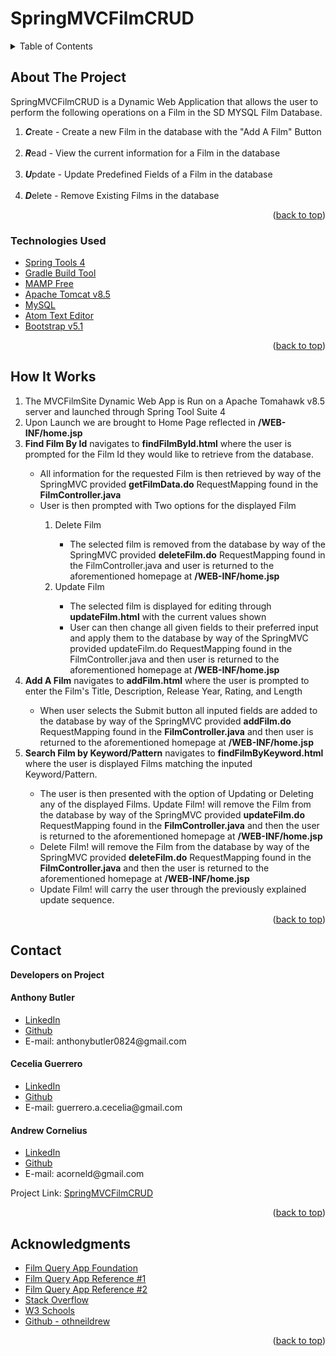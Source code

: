 # SpringMVCFilmCRUD

<!-- PROJECT LOGO -->

<!-- TABLE OF CONTENTS -->

<details>
  <summary>Table of Contents</summary>
  <ul>
    <li>
      <a href="#about-the-project">About The Project</a>
  </ul>
      <ul>
        <li><a href="#technologies-used">Technologies Used</a></li>
      </ul>
    </li>
  <ul>
    <li><a href="#howitworks">How It Works</a></li>
  </ul>  
  <ul>
    <li><a href="#contact">Contact</a></li>
  </ul>

  <ul>
    <li><a href="#acknowledgments">Acknowledgments</a></li>
    </ul>

</details>

<!-- ABOUT THE PROJECT -->

## About The Project

<p>SpringMVCFilmCRUD is a Dynamic Web Application that allows the user to perform the following operations on a Film in the SD MYSQL Film Database.</p>
<ol>
<li><strong><em>C</em></strong>reate - Create a new Film in the database with the "Add A Film" Button</li>
<br>
<li><strong><em>R</em></strong>ead - View the current information for a Film in the database</li>
<br>
<li><strong><em>U</em></strong>pdate - Update Predefined Fields of a Film in the database</li>
<br>
<li><strong><em>D</em></strong>elete - Remove Existing Films in the database</li>
</ol>
<!--[![Product Name Screen Shot][product-screenshot]](https://example.com) -->

<p align="right">(<a href="#top">back to top</a>)</p>

### Technologies Used

-   [Spring Tools 4](https://spring.io/tools)
-   [Gradle Build Tool](https://gradle.org/install/)
-   [MAMP Free](https://www.mamp.info/en/mac/)
-   [Apache Tomcat v8.5](https://tomcat.apache.org/)
-   [MySQL](https://www.mysql.com/)
-   [Atom Text Editor](https://atom.io/)
-   [Bootstrap v5.1](https://getbootstrap.com)

<p align="right">(<a href="#top">back to top</a>)</p>

## How It Works

<ol>
<li>
The MVCFilmSite Dynamic Web App is Run on a Apache Tomahawk v8.5 server and launched through Spring Tool Suite 4
</li>
<li>
Upon Launch we are brought to Home Page reflected in <strong>/WEB-INF/home.jsp</strong>
</li>
<li>
<strong>Find Film By Id</strong> navigates to <strong>findFilmById.html</strong> where the user is prompted for the Film Id they would like to retrieve from the database.
</li>
<ul>
<li>All information for the requested Film is then retrieved by way of the SpringMVC provided <strong>getFilmData.do</strong> RequestMapping found in the <strong>FilmController.java</strong>
</li>
<li>User is then prompted with Two options for the displayed Film</li>
  <ol>
    <li>Delete Film</li>
      <ul>
        <li>The selected film is removed from the database by way of the SpringMVC provided <strong>deleteFilm.do</strong> RequestMapping found in the FilmController.java and user is returned to the aforementioned homepage at <strong>/WEB-INF/home.jsp</strong></li>
      </ul>
    <li>Update Film</li>
      <ul>
        <li>
        The selected film is displayed for editing through <strong>updateFilm.html</strong> with the current values shown</li>
        <li>
        User can then change all given fields to their preferred input and apply them to the database by way of the SpringMVC provided updateFilm.do RequestMapping found in the FilmController.java and then user is returned to the aforementioned homepage at <strong>/WEB-INF/home.jsp</strong>
        </li>
      </ul>
  </ol>

</ul>
<li>
<strong>Add A Film</strong> navigates to <strong>addFilm.html</strong> where the user is prompted to enter the Film's Title, Description, Release Year, Rating, and Length
</li>
  <ul>
    <li>
    When user selects the Submit button all inputed fields are added to the database by way of the SpringMVC provided <strong>addFilm.do</strong> RequestMapping found in the <strong>FilmController.java</strong> and then user is returned to the aforementioned homepage at <strong>/WEB-INF/home.jsp</strong>
    </li>
  </ul>
<li><strong>Search Film by Keyword/Pattern</strong> navigates to <strong>findFilmByKeyword.html</strong> where the user is displayed Films matching the inputed Keyword/Pattern.</li>
  <ul>
    <li> The user is then presented with the option of Updating or Deleting any of the displayed Films.  Update Film! will remove the Film from the database by way of the SpringMVC provided <strong>updateFilm.do</strong> RequestMapping found in the <strong>FilmController.java</strong> and then the user is returned to the aforementioned homepage at <strong>/WEB-INF/home.jsp</strong>
    </li>
    <li> Delete Film! will remove the Film from the database by way of the SpringMVC provided <strong>deleteFilm.do</strong> RequestMapping found in the <strong>FilmController.java</strong> and then the user is returned to the aforementioned homepage at <strong>/WEB-INF/home.jsp</strong>
    </li>
    <li> Update Film! will carry the user through the previously explained update sequence.
    </li>
  </ul>
</ol>

<p align="right">(<a href="#top">back to top</a>)</p>

## Contact

<strong>Developers on Project</strong>

<h4>Anthony Butler</h4>

<ul>
<li><a href="http://www.linkedin.com/in/anthony-tyler-butler">LinkedIn</a></li>
<li><a href="https://github.com/anthonyb0824">Github</a></li>
<li> E-mail: anthonybutler0824@gmail.com</li>
</ul>

<h4>Cecelia Guerrero</h4>

<ul>
<li><a href="https://www.linkedin.com/in/cecelia-guerrero/">LinkedIn</a></li>
<li><a href="https://github.com/Cagugu">Github</a></li>
<li> E-mail: guerrero.a.cecelia@gmail.com</li>
</ul>

<h4>Andrew Cornelius</h4>
<ul>
<li><a href="https://www.linkedin.com/in/andrew-cornelius-584b151a9">LinkedIn</a></li>
<li><a href="https://github.com/acorneld">Github</a></li>
<li> E-mail: acorneld@gmail.com</li>
</ul>

Project Link: [SpringMVCFilmCRUD](https://github.com/acorneld/SpringMVCFilmCRUD)

<p align="right">(<a href="#top">back to top</a>)</p>

<!-- ACKNOWLEDGMENTS -->

## Acknowledgments

-   [Film Query App Foundation](https://github.com/anthonyb0824/FilmQueryProject)
-   [Film Query App Reference #1](https://github.com/Cagugu/FilmQueryProject)
-   [Film Query App Reference #2](https://github.com/acorneld/FilmQueryProject)
-   [Stack Overflow](https://stackoverflow.com/)
-   [W3 Schools](https://www.w3schools.com/)
-   [Github - othneildrew](https://github.com/othneildrew/Best-README-Template)

<p align="right">(<a href="#top">back to top</a>)</p>
